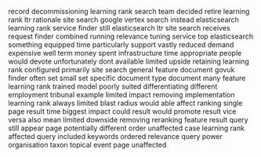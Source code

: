 record decommissioning learning rank search team decided retire learning rank ltr rationale site search google vertex search instead elasticsearch learning rank service finder still elasticsearch ltr site search receives request finder combined running relevance tuning service top elasticsearch something equipped time particularly support vastly reduced demand expensive well term money spent infrastructure time appropriate people would devote unfortunately dont available limited upside retaining learning rank configured primarily site search general feature document govuk finder often set small set specific document type document many feature learning rank trained model poorly suited differentiating different employment tribunal example limited impact removing implementation learning rank always limited blast radius would able affect ranking single page result time biggest impact could result would promote result vice versa also mean limited downside removing reranking feature result query still appear page potentially different order unaffected case learning rank affected query included keywords ordered relevance query power organisation taxon topical event page unaffected